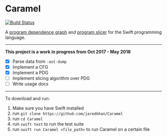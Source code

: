# Caramel

[![Build Status](https://travis-ci.org/jaredkhan/Caramel.svg?branch=master)](https://travis-ci.org/jaredkhan/Caramel)

A [program dependence graph](https://en.wikipedia.org/wiki/Program_Dependence_Graph) and [program slicer](https://en.wikipedia.org/wiki/Program_slicing) for the Swift programming language.

---
**This project is a work in progress from Oct 2017 - May 2018**

- [x] Parse data from `-ast-dump`
- [x] Implement a CFG
- [x] Implement a PDG
- [ ] Implement slicing algorithm over PDG
- [ ] Write usage docs

---

To download and run:

1. Make sure you have Swift installed
2. run `git clone https://github.com/jaredkhan/Caramel`
3. run `cd Caramel`
4. run `swift test` to run the test suite
5. run `swift run Caramel <file_path>` to run Caramel on a certain file